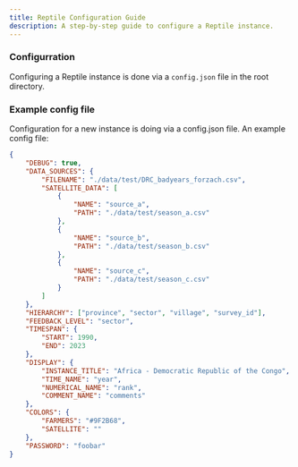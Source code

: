 ```yaml
---
title: Reptile Configuration Guide
description: A step-by-step guide to configure a Reptile instance.
---
```


### Configurration

Configuring a Reptile instance is done via a `config.json` file in the root directory.

### Example config file

Configuration for a new instance is doing via a config.json file. 
An example config file:

```json
{
    "DEBUG": true,
    "DATA_SOURCES": {
        "FILENAME": "./data/test/DRC_badyears_forzach.csv",
        "SATELLITE_DATA": [
            {
                "NAME": "source_a",
                "PATH": "./data/test/season_a.csv"
            },
            {
                "NAME": "source_b",
                "PATH": "./data/test/season_b.csv"
            },
            {
                "NAME": "source_c",
                "PATH": "./data/test/season_c.csv"
            }
        ]
    },
    "HIERARCHY": ["province", "sector", "village", "survey_id"],
    "FEEDBACK_LEVEL": "sector",
    "TIMESPAN": {
        "START": 1990,
        "END": 2023
    },
    "DISPLAY": {
        "INSTANCE_TITLE": "Africa - Democratic Republic of the Congo",
        "TIME_NAME": "year",
        "NUMERICAL_NAME": "rank",
        "COMMENT_NAME": "comments"
    },
    "COLORS": {
        "FARMERS": "#9F2B68",
        "SATELLITE": ""
    },
    "PASSWORD": "foobar"
}
```
